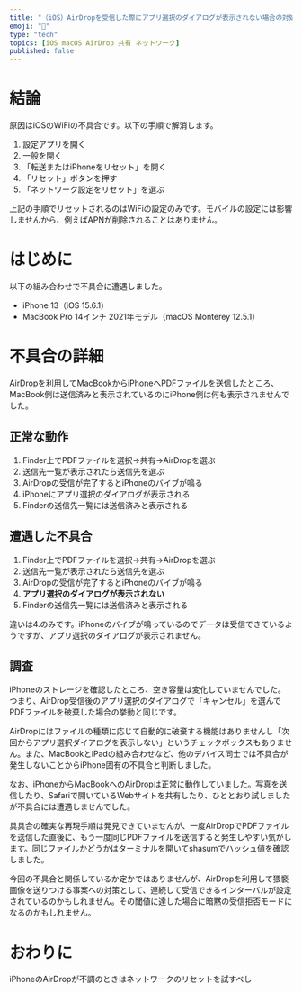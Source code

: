 ```yaml
---
title: "（iOS）AirDropを受信した際にアプリ選択のダイアログが表示されない場合の対処法"
emoji: "🙆"
type: "tech"
topics: [iOS macOS AirDrop 共有 ネットワーク]
published: false
---
```

# 結論

原因はiOSのWiFiの不具合です。以下の手順で解消します。

1. 設定アプリを開く
2. 一般を開く
3. 「転送またはiPhoneをリセット」を開く
4. 「リセット」ボタンを押す
5. 「ネットワーク設定をリセット」を選ぶ

上記の手順でリセットされるのはWiFiの設定のみです。モバイルの設定には影響しませんから、例えばAPNが削除されることはありません。

# はじめに

以下の組み合わせで不具合に遭遇しました。

- iPhone 13（iOS 15.6.1）
- MacBook Pro 14インチ 2021年モデル（macOS Monterey 12.5.1）

# 不具合の詳細

AirDropを利用してMacBookからiPhoneへPDFファイルを送信したところ、MacBook側は送信済みと表示されているのにiPhone側は何も表示されませんでした。

## 正常な動作

1. Finder上でPDFファイルを選択→共有→AirDropを選ぶ
2. 送信先一覧が表示されたら送信先を選ぶ
3. AirDropの受信が完了するとiPhoneのバイブが鳴る
4. iPhoneにアプリ選択のダイアログが表示される
5. Finderの送信先一覧には送信済みと表示される

## 遭遇した不具合

1. Finder上でPDFファイルを選択→共有→AirDropを選ぶ
2. 送信先一覧が表示されたら送信先を選ぶ
3. AirDropの受信が完了するとiPhoneのバイブが鳴る
4. **アプリ選択のダイアログが表示されない**
5. Finderの送信先一覧には送信済みと表示される

違いは4.のみです。iPhoneのバイブが鳴っているのでデータは受信できているようですが、アプリ選択のダイアログが表示されません。

## 調査

iPhoneのストレージを確認したところ、空き容量は変化していませんでした。つまり、AirDrop受信後のアプリ選択のダイアログで「キャンセル」を選んでPDFファイルを破棄した場合の挙動と同じです。

AirDropにはファイルの種類に応じて自動的に破棄する機能はありませんし「次回からアプリ選択ダイアログを表示しない」というチェックボックスもありません。また、MacBookとiPadの組み合わせなど、他のデバイス同士では不具合が発生しないことからiPhone固有の不具合と判断しました。

なお、iPhoneからMacBookへのAirDropは正常に動作していました。写真を送信したり、Safariで開いているWebサイトを共有したり、ひととおり試しましたが不具合には遭遇しませんでした。

具具合の確実な再現手順は発見できていませんが、一度AirDropでPDFファイルを送信した直後に、もう一度同じPDFファイルを送信すると発生しやすい気がします。同じファイルかどうかはターミナルを開いてshasumでハッシュ値を確認しました。

今回の不具合と関係しているか定かではありませんが、AirDropを利用して猥褻画像を送りつける事案への対策として、連続して受信できるインターバルが設定されているのかもしれません。その閾値に達した場合に暗黙の受信拒否モードになるのかもしれません。

# おわりに

iPhoneのAirDropが不調のときはネットワークのリセットを試すべし
